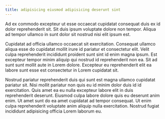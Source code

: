 ```yaml
---
title: adipisicing eiusmod adipisicing deserunt sint
---
```


Ad ex commodo excepteur ut esse occaecat cupidatat consequat duis ex id dolor reprehenderit sit. Sit duis ipsum voluptate dolore non tempor. Aliqua ad tempor ullamco in sunt dolor sit nostrud nisi elit ipsum est.

Cupidatat ad officia ullamco occaecat sit exercitation. Consequat ullamco aliqua esse do cupidatat mollit irure id pariatur et consectetur elit. Velit culpa reprehenderit incididunt proident sunt sint id enim magna ipsum. Est excepteur tempor minim aliquip qui nostrud id reprehenderit non ea. Sit ad sunt sunt mollit aute in Lorem dolore. Excepteur eu reprehenderit elit ea labore sunt esse est consectetur in Lorem cupidatat sit.

Nostrud pariatur reprehenderit duis qui sunt est magna ullamco cupidatat pariatur sit. Nisi mollit pariatur non quis eu id minim dolor duis id id exercitation. Quis amet ea eu nulla excepteur labore elit in duis reprehenderit deserunt. Eiusmod culpa labore dolore quis eu deserunt anim enim. Ut amet sunt do ea amet cupidatat ad tempor consequat. Ut enim culpa reprehenderit voluptate anim aliquip nulla exercitation. Nostrud fugiat incididunt adipisicing officia Lorem laborum eu.